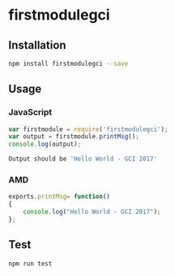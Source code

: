 # firstmodulegci


## Installation 
```sh
npm install firstmodulegci --save

```

## Usage

### JavaScript

```javascript
var firstmodule = require('firstmodulegci');
var output = firstmodule.printMsg();
console.log(output);

```
```sh
Output should be 'Hello World - GCI 2017'

```



### AMD
```javascript
exports.printMsg= function()
{
	console.log("Hello World - GCI 2017");
};
```

## Test 
```sh
npm run test
```
